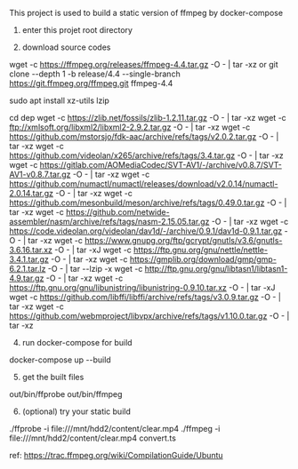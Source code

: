 This project is used to build a static version of ffmpeg by docker-compose

1. enter this projet root directory

2. download source codes

wget -c https://ffmpeg.org/releases/ffmpeg-4.4.tar.gz -O - | tar -xz
or
git clone --depth 1 -b release/4.4 --single-branch https://git.ffmpeg.org/ffmpeg.git ffmpeg-4.4

sudo apt install xz-utils lzip

cd dep
wget -c https://zlib.net/fossils/zlib-1.2.11.tar.gz -O - | tar -xz
wget -c ftp://xmlsoft.org/libxml2/libxml2-2.9.2.tar.gz -O - | tar -xz
wget -c https://github.com/mstorsjo/fdk-aac/archive/refs/tags/v2.0.2.tar.gz -O - | tar -xz
wget -c https://github.com/videolan/x265/archive/refs/tags/3.4.tar.gz -O - | tar -xz
wget -c https://gitlab.com/AOMediaCodec/SVT-AV1/-/archive/v0.8.7/SVT-AV1-v0.8.7.tar.gz -O - | tar -xz
wget -c https://github.com/numactl/numactl/releases/download/v2.0.14/numactl-2.0.14.tar.gz -O - | tar -xz
wget -c https://github.com/mesonbuild/meson/archive/refs/tags/0.49.0.tar.gz -O - | tar -xz
wget -c https://github.com/netwide-assembler/nasm/archive/refs/tags/nasm-2.15.05.tar.gz -O - | tar -xz
wget -c https://code.videolan.org/videolan/dav1d/-/archive/0.9.1/dav1d-0.9.1.tar.gz -O - | tar -xz
wget -c https://www.gnupg.org/ftp/gcrypt/gnutls/v3.6/gnutls-3.6.16.tar.xz -O - | tar -xJ
wget -c https://ftp.gnu.org/gnu/nettle/nettle-3.4.1.tar.gz -O - | tar -xz
wget -c https://gmplib.org/download/gmp/gmp-6.2.1.tar.lz -O - | tar --lzip -x
wget -c http://ftp.gnu.org/gnu/libtasn1/libtasn1-4.9.tar.gz -O - | tar -xz
wget -c https://ftp.gnu.org/gnu/libunistring/libunistring-0.9.10.tar.xz -O - | tar -xJ
wget -c https://github.com/libffi/libffi/archive/refs/tags/v3.0.9.tar.gz -O - | tar -xz
wget -c https://github.com/webmproject/libvpx/archive/refs/tags/v1.10.0.tar.gz -O - | tar -xz

4. run docker-compose for build

docker-compose up --build

5. get the built files

out/bin/ffprobe
out/bin/ffmpeg

6. (optional) try your static build

./ffprobe -i file:///mnt/hdd2/content/clear.mp4
./ffmpeg -i file:///mnt/hdd2/content/clear.mp4 convert.ts

ref:
https://trac.ffmpeg.org/wiki/CompilationGuide/Ubuntu
